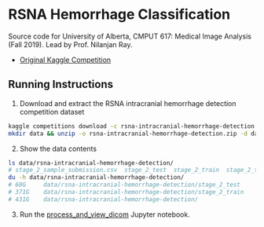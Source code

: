 # RSNA Hemorrhage Classification

Source code for University of Alberta, CMPUT 617: Medical Image Analysis (Fall 2019). Lead by Prof. Nilanjan Ray. 

* [Original Kaggle Competition](https://www.kaggle.com/c/rsna-intracranial-hemorrhage-detection/overview)

## Running Instructions

1. Download and extract the RSNA intracranial hemorrhage detection competition dataset
```bash
kaggle competitions download -c rsna-intracranial-hemorrhage-detection
mkdir data && unzip -o rsna-intracranial-hemorrhage-detection.zip -d data
```

2. Show the data contents
```bash
ls data/rsna-intracranial-hemorrhage-detection/
# stage_2_sample_submission.csv  stage_2_test  stage_2_train  stage_2_train.csv
du -h data/rsna-intracranial-hemorrhage-detection/
# 60G     data/rsna-intracranial-hemorrhage-detection/stage_2_test
# 371G    data/rsna-intracranial-hemorrhage-detection/stage_2_train
# 431G    data/rsna-intracranial-hemorrhage-detection/
```

3. Run the [process_and_view_dicom](./process_and_view_dicom.ipynb) Jupyter notebook.
